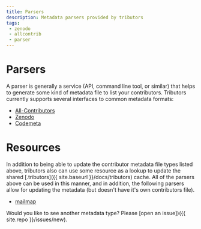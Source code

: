 ```yaml
---
title: Parsers
description: Metadata parsers provided by tributors
tags:
 - zenodo
 - allcontrib
 - parser
---
```


# Parsers

A parser is generally a service (API, command line tool, or similar) that helps
to generate some kind of metadata file to list your contributors. Tributors
currently supports several interfaces to common metadata formats:

 - [All-Contributors](allcontrib)
 - [Zenodo](zenodo)
 - [Codemeta](codemeta)

# Resources

In addition to being able to update the contributor metadata file types listed
above, tributors also can use some resource as a lookup to update the shared
[.tributors]({{ site.baseurl }}/docs/tributors) cache. All of the parsers
above can be used in this manner, and in addition, the following parsers
allow for updating the metadata (but doesn't have it's own contributors file).

 - [mailmap](mailmap)

Would you like to see another metadata type? Please [open an issue])({{ site.repo }}/issues/new).
